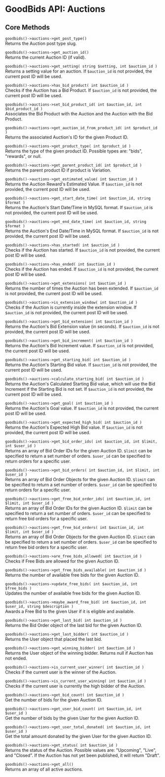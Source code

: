 # GoodBids API: Auctions

## Core Methods

`goodbids()->auctions->get_post_type()`  
Returns the Auction post type slug.

`goodbids()->auctions->get_auction_id()`  
Returns the current Auction ID (if valid).

`goodbids()->auctions->get_setting( string $setting, int $auction_id )`  
Returns a setting value for an auction. If `$auction_id` is not provided, the current post ID will be used.

`goodbids()->auctions->has_bid_product( int $auction_id )`  
Checks if the Auction has a Bid Product. If `$auction_id` is not provided, the current post ID will be used.

`goodbids()->auctions->set_bid_product_id( int $auction_id, int $bid_product_id )`  
Associates the Bid Product with the Auction and the Auction with the Bid Product.

`goodbids()->auctions->get_auction_id_from_product_id( int $product_id )`  
Returns the associated Auction's ID for the given Product ID.

`goodbids()->auctions->get_product_type( int $product_id )`  
Returns the type of the given product ID. Possible types are: "bids", "rewards", or null.

`goodbids()->auctions->get_parent_product_id( int $product_id )`  
Returns the parent product ID if product is Variation.

`goodbids()->auctions->get_estimated_value( int $auction_id )`  
Returns the Auction Reward's Estimated Value. If `$auction_id` is not provided, the current post ID will be used.

`goodbids()->auctions->get_start_date_time( int $auction_id, string $format )`  
Returns the Auction's Start Date/Time in MySQL format. If `$auction_id` is not provided, the current post ID will be used.

`goodbids()->auctions->get_end_date_time( int $auction_id, string $format )`  
Returns the Auction's End Date/Time in MySQL format. If `$auction_id` is not provided, the current post ID will be used.

`goodbids()->auctions->has_started( int $auction_id )`  
Checks if the Auction has started. If `$auction_id` is not provided, the current post ID will be used.

`goodbids()->auctions->has_ended( int $auction_id )`  
Checks if the Auction has ended. If `$auction_id` is not provided, the current post ID will be used.

`goodbids()->auctions->get_extensions( int $auction_id )`  
Returns the number of times the Auction has been extended. If `$auction_id` is not provided, the current post ID will be used.

`goodbids()->auctions->is_extension_window( int $auction_id )`  
Checks if the Auction is currently inside the extension window. If `$auction_id` is not provided, the current post ID will be used.

`goodbids()->auctions->get_bid_extension( int $auction_id )`  
Returns the Auction's Bid Extension value (in seconds). If `$auction_id` is not provided, the current post ID will be used.

`goodbids()->auctions->get_bid_increment( int $auction_id )`  
Returns the Auction's Bid Increment value. If `$auction_id` is not provided, the current post ID will be used.

`goodbids()->auctions->get_starting_bid( int $auction_id )`  
Returns the Auction's Starting Bid value. If `$auction_id` is not provided, the current post ID will be used.

`goodbids()->auctions->calculate_starting_bid( int $auction_id )`  
Returns the Auction's Calculated Starting Bid value, which will use the Bid Increment if the Starting Bid is not set. If `$auction_id` is not provided, the current post ID will be used.

`goodbids()->auctions->get_goal( int $auction_id )`  
Returns the Auction's Goal value. If `$auction_id` is not provided, the current post ID will be used.

`goodbids()->auctions->get_expected_high_bid( int $auction_id )`  
Returns the Auction's Expected High Bid value. If `$auction_id` is not provided, the current post ID will be used.

`goodbids()->auctions->get_bid_order_ids( int $auction_id, int $limit, int $user_id )`  
Returns an array of Bid Order IDs for the given Auction ID. `$limit` can be specified to return a set number of orders. `$user_id` can be specified to return orders for a specific user.

`goodbids()->auctions->get_bid_orders( int $auction_id, int $limit, int $user_id )`  
Returns an array of Bid Order Objects for the given Auction ID. `$limit` can be specified to return a set number of orders. `$user_id` can be specified to return orders for a specific user.

`goodbids()->auctions->get_free_bid_order_ids( int $auction_id, int $limit, int $user_id )`  
Returns an array of Bid Order IDs for the given Auction ID. `$limit` can be specified to return a set number of orders. `$user_id` can be specified to return free bid orders for a specific user.

`goodbids()->auctions->get_free_bid_orders( int $auction_id, int $limit, int $user_id )`  
Returns an array of Bid Order Objects for the given Auction ID. `$limit` can be specified to return a set number of orders. `$user_id` can be specified to return free bid orders for a specific user.

`goodbids()->auctions->are_free_bids_allowed( int $auction_id )`  
Checks if Free Bids are allowed for the given Auction ID.

`goodbids()->auctions->get_free_bids_available( int $auction_id )`  
Returns the number of available free bids for the given Auction ID.

`goodbids()->auctions->update_free_bids( int $auction_id, int $free_bids )`  
Updates the number of available free bids for the given Auction ID.

`goodbids()->auctions->maybe_award_free_bid( int $auction_id, int $user_id, string $description )`  
Awards a Free Bid to the given User if it is eligible and available.

`goodbids()->auctions->get_last_bid( int $auction_id )`  
Returns the Bid Order object of the last bid for the given Auction ID.

`goodbids()->auctions->get_last_bidder( int $auction_id )`  
Returns the User object that placed the last bid.

`goodbids()->auctions->get_winning_bidder( int $auction_id )`  
Returns the User object of the winning bidder. Returns null if Auction has not ended.

`goodbids()->auctions->is_current_user_winner( int $auction_id )`  
Checks if the current user is the winner of the Auction.

`goodbids()->auctions->is_current_user_winning( int $auction_id )`  
Checks if the current user is currently the high bidder of the Auction.

`goodbids()->auctions->get_bid_count( int $auction_id )`  
Get the number of bids for the given Auction ID.

`goodbids()->auctions->get_user_bid_count( int $auction_id, int $user_id )`  
Get the number of bids by the given User for the given Auction ID.

`goodbids()->auctions->get_user_total_donated( int $auction_id, int $user_id )`  
Get the total amount donated by the given User for the given Auction ID.

`goodbids()->auctions->get_status( int $auction_id )`  
Returns the status of the Auction. Possible values are: "Upcoming", "Live", and "Closed". If the Auction has not yet been published, it will return "Draft".

`goodbids()->auctions->get_all()`  
Returns an array of all active auctions.
